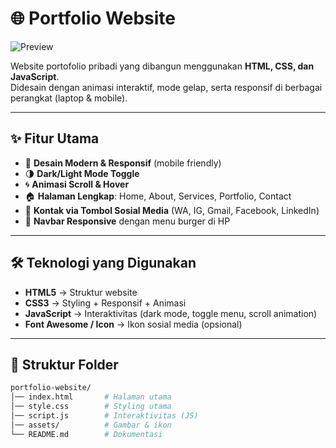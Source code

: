 # 🌐 Portfolio Website

![Preview](https://via.placeholder.com/1000x500.png?text=Portfolio+Website+Preview)

Website portofolio pribadi yang dibangun menggunakan **HTML, CSS, dan JavaScript**.  
Didesain dengan animasi interaktif, mode gelap, serta responsif di berbagai perangkat (laptop & mobile).  

---

## ✨ Fitur Utama
- 🎨 **Desain Modern & Responsif** (mobile friendly)  
- 🌗 **Dark/Light Mode Toggle**  
- 🌀 **Animasi Scroll & Hover**  
- 🏠 **Halaman Lengkap**: Home, About, Services, Portfolio, Contact  
- 📱 **Kontak via Tombol Sosial Media** (WA, IG, Gmail, Facebook, LinkedIn)  
- 🍔 **Navbar Responsive** dengan menu burger di HP  

---

## 🛠️ Teknologi yang Digunakan
- **HTML5** → Struktur website  
- **CSS3** → Styling + Responsif + Animasi  
- **JavaScript** → Interaktivitas (dark mode, toggle menu, scroll animation)  
- **Font Awesome / Icon** → Ikon sosial media (opsional)  

---

## 📂 Struktur Folder
```bash
portfolio-website/
│── index.html       # Halaman utama
│── style.css        # Styling utama
│── script.js        # Interaktivitas (JS)
│── assets/          # Gambar & ikon
└── README.md        # Dokumentasi
